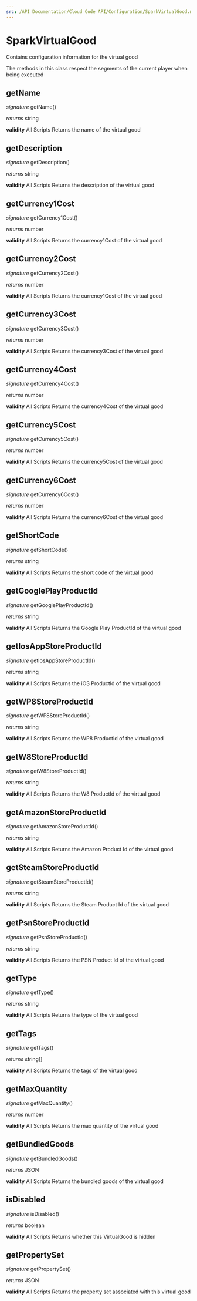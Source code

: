 ```yaml
---
src: /API Documentation/Cloud Code API/Configuration/SparkVirtualGood.md
---
```


# SparkVirtualGood

Contains configuration information for the virtual good

The methods in this class respect the segments of the current player when being executed


## getName
_signature_ getName()</p>
_returns_ string</p>
<b>validity</b> All Scripts
Returns the name of the virtual good

## getDescription
_signature_ getDescription()</p>
_returns_ string</p>
<b>validity</b> All Scripts
Returns the description of the virtual good

## getCurrency1Cost
_signature_ getCurrency1Cost()</p>
_returns_ number</p>
<b>validity</b> All Scripts
Returns the currency1Cost of the virtual good

## getCurrency2Cost
_signature_ getCurrency2Cost()</p>
_returns_ number</p>
<b>validity</b> All Scripts
Returns the currency1Cost of the virtual good

## getCurrency3Cost
_signature_ getCurrency3Cost()</p>
_returns_ number</p>
<b>validity</b> All Scripts
Returns the currency3Cost of the virtual good

## getCurrency4Cost
_signature_ getCurrency4Cost()</p>
_returns_ number</p>
<b>validity</b> All Scripts
Returns the currency4Cost of the virtual good

## getCurrency5Cost
_signature_ getCurrency5Cost()</p>
_returns_ number</p>
<b>validity</b> All Scripts
Returns the currency5Cost of the virtual good

## getCurrency6Cost
_signature_ getCurrency6Cost()</p>
_returns_ number</p>
<b>validity</b> All Scripts
Returns the currency6Cost of the virtual good

## getShortCode
_signature_ getShortCode()</p>
_returns_ string</p>
<b>validity</b> All Scripts
Returns the short code of the virtual good

## getGooglePlayProductId
_signature_ getGooglePlayProductId()</p>
_returns_ string</p>
<b>validity</b> All Scripts
Returns the Google Play ProductId of the virtual good

## getIosAppStoreProductId
_signature_ getIosAppStoreProductId()</p>
_returns_ string</p>
<b>validity</b> All Scripts
Returns the iOS ProductId of the virtual good

## getWP8StoreProductId
_signature_ getWP8StoreProductId()</p>
_returns_ string</p>
<b>validity</b> All Scripts
Returns the WP8 ProductId of the virtual good

## getW8StoreProductId
_signature_ getW8StoreProductId()</p>
_returns_ string</p>
<b>validity</b> All Scripts
Returns the W8 ProductId of the virtual good

## getAmazonStoreProductId
_signature_ getAmazonStoreProductId()</p>
_returns_ string</p>
<b>validity</b> All Scripts
Returns the Amazon Product Id of the virtual good

## getSteamStoreProductId
_signature_ getSteamStoreProductId()</p>
_returns_ string</p>
<b>validity</b> All Scripts
Returns the Steam Product Id of the virtual good

## getPsnStoreProductId
_signature_ getPsnStoreProductId()</p>
_returns_ string</p>
<b>validity</b> All Scripts
Returns the PSN Product Id of the virtual good

## getType
_signature_ getType()</p>
_returns_ string</p>
<b>validity</b> All Scripts
Returns the type of the virtual good

## getTags
_signature_ getTags()</p>
_returns_ string[]</p>
<b>validity</b> All Scripts
Returns the tags of the virtual good

## getMaxQuantity
_signature_ getMaxQuantity()</p>
_returns_ number</p>
<b>validity</b> All Scripts
Returns the max quantity of the virtual good

## getBundledGoods
_signature_ getBundledGoods()</p>
_returns_ JSON</p>
<b>validity</b> All Scripts
Returns the bundled goods of the virtual good

## isDisabled
_signature_ isDisabled()</p>
_returns_ boolean</p>
<b>validity</b> All Scripts
Returns whether this VirtualGood is hidden

## getPropertySet
_signature_ getPropertySet()</p>
_returns_ JSON</p>
<b>validity</b> All Scripts
Returns the property set associated with this virtual good

